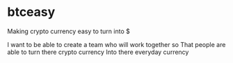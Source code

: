 # btceasy
Making crypto currency easy to turn into $


I want to be able to create a team who will work together so 
That people are able to turn there crypto currency
Into there everyday currency 
